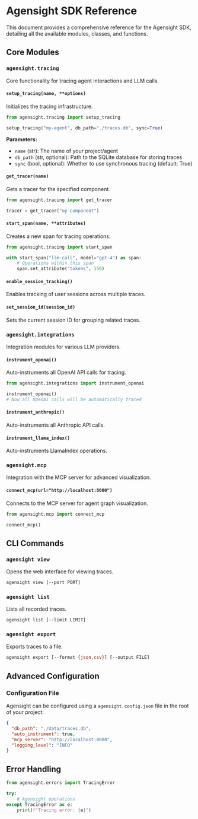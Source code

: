 # Agensight SDK Reference

This document provides a comprehensive reference for the Agensight SDK, detailing all the available modules, classes, and functions.

## Core Modules

### `agensight.tracing`

Core functionality for tracing agent interactions and LLM calls.

#### `setup_tracing(name, **options)`

Initializes the tracing infrastructure.

```python
from agensight.tracing import setup_tracing

setup_tracing("my-agent", db_path="./traces.db", sync=True)
```

**Parameters:**
- `name` (str): The name of your project/agent
- `db_path` (str, optional): Path to the SQLite database for storing traces
- `sync` (bool, optional): Whether to use synchronous tracing (default: True)

#### `get_tracer(name)`

Gets a tracer for the specified component.

```python
from agensight.tracing import get_tracer

tracer = get_tracer("my-component")
```

#### `start_span(name, **attributes)`

Creates a new span for tracing operations.

```python
from agensight.tracing import start_span

with start_span("llm-call", model="gpt-4") as span:
    # Operations within this span
    span.set_attribute("tokens", 150)
```

#### `enable_session_tracking()`

Enables tracking of user sessions across multiple traces.

#### `set_session_id(session_id)`

Sets the current session ID for grouping related traces.

### `agensight.integrations`

Integration modules for various LLM providers.

#### `instrument_openai()`

Auto-instruments all OpenAI API calls for tracing.

```python
from agensight.integrations import instrument_openai

instrument_openai()
# Now all OpenAI calls will be automatically traced
```

#### `instrument_anthropic()`

Auto-instruments all Anthropic API calls.

#### `instrument_llama_index()`

Auto-instruments LlamaIndex operations.

### `agensight.mcp`

Integration with the MCP server for advanced visualization.

#### `connect_mcp(url="http://localhost:8000")`

Connects to the MCP server for agent graph visualization.

```python
from agensight.mcp import connect_mcp

connect_mcp()
```

## CLI Commands

### `agensight view`

Opens the web interface for viewing traces.

```bash
agensight view [--port PORT]
```

### `agensight list`

Lists all recorded traces.

```bash
agensight list [--limit LIMIT]
```

### `agensight export`

Exports traces to a file.

```bash
agensight export [--format {json,csv}] [--output FILE]
```

## Advanced Configuration

### Configuration File

Agensight can be configured using a `agensight.config.json` file in the root of your project:

```json
{
  "db_path": "./data/traces.db",
  "auto_instrument": true,
  "mcp_server": "http://localhost:8000",
  "logging_level": "INFO"
}
```

## Error Handling

```python
from agensight.errors import TracingError

try:
    # Agensight operations
except TracingError as e:
    print(f"Tracing error: {e}") 